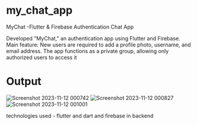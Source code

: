 # my_chat_app
MyChat -Flutter & Firebase Authentication Chat App

Developed "MyChat," an authentication app using Flutter and
Firebase.
Main feature: New users are required to add a profile photo,
username, and email address.
The app functions as a private group, allowing only authorized
users to access it

# Output

![Screenshot 2023-11-12 000742](https://github.com/Jitesh49/my_chat_app/assets/66079577/7e6c2762-61fc-4811-b8dd-0389704bcf49)
![Screenshot 2023-11-12 000827](https://github.com/Jitesh49/my_chat_app/assets/66079577/1c99b296-a381-404c-ba12-943dca1e7a89)
![Screenshot 2023-11-12 001001](https://github.com/Jitesh49/my_chat_app/assets/66079577/3ab89c78-4d04-447e-9724-9b57d0c609d7)

technologies used - flutter and dart and firebase in backend 
